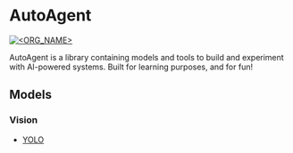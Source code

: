 # AutoAgent
[![<ORG_NAME>](https://circleci.com/gh/lpraat/autoagent.svg?style=svg)](https://circleci.com/gh/lpraat/autoagent)

AutoAgent is a library containing models and tools to build and experiment with AI-powered systems.
Built for learning purposes, and for fun!

## Models
### Vision
- [YOLO](autoagent/models/vision/yolo)
